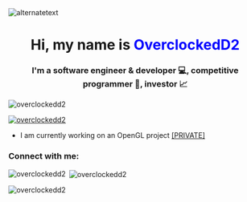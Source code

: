 <img src="https://cdn.discordapp.com/attachments/781544858929987645/1157570886992396379/image-removebg-preview_1.png?ex=65191766&is=6517c5e6&hm=4f0119de8afe6609b230866d1e887745febc65a032644b4a9190d3f66a2eed4d&" alt="alternatetext">

<h1 align="center">Hi, my name is <a style=color:blue>OverclockedD2<a></h1>
<h3 align="center">I'm a software engineer & developer 💻, competitive programmer 🚀, investor 📈</h3>

<p align="left"> <img src="https://komarev.com/ghpvc/?username=overclockedd2&label=Profile%20views&color=0e75b6&style=flat" alt="overclockedd2" /> </p>

<p align="left"> <a href="https://github.com/ryo-ma/github-profile-trophy"><img src="https://github-profile-trophy.vercel.app/?username=overclockedd2" alt="overclockedd2" /></a> </p>

- I am currently working on an OpenGL project [[PRIVATE]](github.com)

<h3 align="left">Connect with me:</h3>
<p align="left">
</p>

<p><img align="left" src="https://github-readme-stats.vercel.app/api/top-langs?username=overclockedd2&show_icons=true&locale=en&layout=compact" alt="overclockedd2" /></p>

<p>&nbsp;<img align="center" src="https://github-readme-stats.vercel.app/api?username=overclockedd2&show_icons=true&locale=en" alt="overclockedd2" /></p>

<p><img align="center" src="https://github-readme-streak-stats.herokuapp.com/?user=overclockedd2&" alt="overclockedd2" /></p>
